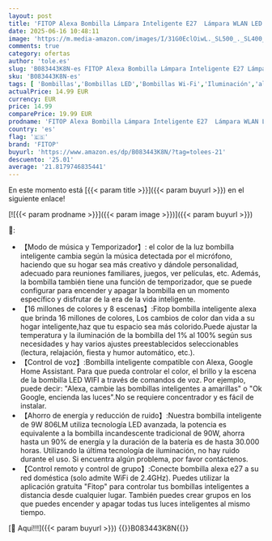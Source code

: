 ```yaml
---
layout: post
title: 'FITOP Alexa Bombilla Lámpara Inteligente E27  Lámpara WLAN LED Compatible con Alexa/Google Home  9W  Regulable Blanco Cálido-Blanco Frío y Multicolor  Control mediante APP  2 Paquete'
date: 2025-06-16 10:48:11
image: 'https://m.media-amazon.com/images/I/31G0EclOiwL._SL500_._SL400_.jpg'
comments: true
category: ofertas
author: 'tole.es'
slug: 'B083443K8N-es FITOP Alexa Bombilla Lámpara Inteligente E27 Lámpara WLAN...'
sku: 'B083443K8N-es'
tags: [ 'Bombillas','Bombillas LED','Bombillas Wi-Fi','Iluminación','alexa','fitop','google','home','🇪🇸', ]
actualPrice: 14.99 EUR
currency: EUR
price: 14.99
comparePrice: 19.99 EUR
prodname: 'FITOP Alexa Bombilla Lámpara Inteligente E27  Lámpara WLAN LED Compatible con Alexa/Google Home  9W  Regulable Blanco Cálido-Blanco Frío y Multicolor  Control mediante APP  2 Paquete'
country: 'es'
flag: '🇪🇸'
brand: 'FITOP'
buyurl: 'https://www.amazon.es/dp/B083443K8N/?tag=tolees-21'
descuento: '25.01'
average: '21.8179746835441'
---
```


En este momento está [{{< param title >}}]({{< param buyurl >}}) en el siguiente enlace!

[![{{< param prodname >}}]({{< param image >}})]({{< param buyurl >}})

🔎:

- 【Modo de música y Temporizador】: el color de la luz bombilla inteligente cambia según la música detectada por el micrófono, haciendo que su hogar sea más creativo y dándole personalidad, adecuado para reuniones familiares, juegos, ver películas, etc. Además, la bombilla también tiene una función de temporizador, que se puede configurar para encender y apagar la bombilla en un momento específico y disfrutar de la era de la vida inteligente.
- 【16 millones de colores y 8 escenas】:Fitop bombilla inteligente alexa que brinda 16 millones de colores, Los cambios de color dan vida a su hogar inteligente,haz que tu espacio sea más colorido.Puede ajustar la temperatura y la iluminación de la bombilla del 1% al 100% según sus necesidades y hay varios ajustes preestablecidos seleccionables (lectura, relajación, fiesta y humor automático, etc.).
- 【Control de voz】:Bombilla inteligente compatible con Alexa, Google Home Assistant. Para que pueda controlar el color, el brillo y la escena de la bombilla LED WIFI a través de comandos de voz. Por ejemplo, puede decir: "Alexa, cambie las bombillas inteligentes a amarillas" o "Ok Google, encienda las luces".No se requiere concentrador y es fácil de instalar.
- 【Ahorro de energía y reducción de ruido】:Nuestra bombilla inteligente de 9W 806LM utiliza tecnología LED avanzada, la potencia es equivalente a la bombilla incandescente tradicional de 90W, ahorra hasta un 90% de energía y la duración de la batería es de hasta 30.000 horas. Utilizando la última tecnología de iluminación, no hay ruido durante el uso. Si encuentra algún problema, por favor contáctenos.
- 【Control remoto y control de grupo】:Conecte bombilla alexa e27 a su red doméstica (solo admite WiFi de 2.4GHz). Puedes utilizar la aplicación gratuita "Fitop" para controlar tus bombillas inteligentes a distancia desde cualquier lugar. También puedes crear grupos en los que puedes encender y apagar todas tus luces inteligentes al mismo tiempo.

[🛒 Aquí!!!]({{< param buyurl >}})
{{<world>}}B083443K8N{{</world>}}

